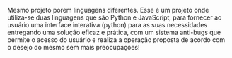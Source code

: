 Mesmo projeto porem linguagens diferentes.
Esse é um projeto onde utiliza-se duas linguagens que são Python e JavaScript, para fornecer ao usuário uma interface interativa (python) para as suas necessidades entregando uma solução eficaz e prática,
com um sistema anti-bugs que permite o acesso do usuário e realiza a operação proposta de acordo com o desejo do mesmo sem mais preocupações!
